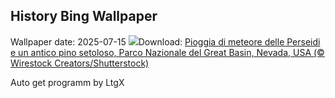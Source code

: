 ## History Bing Wallpaper
Wallpaper date: 2025-07-15
![](https://www.bing.com/th?id=OHR.PerseidsPine_IT-IT7125588777_UHD.jpg&w=1000)Download: [Pioggia di meteore delle Perseidi e un antico pino setoloso, Parco Nazionale del Great Basin, Nevada, USA (© Wirestock Creators/Shutterstock)](https://www.bing.com/th?id=OHR.PerseidsPine_IT-IT7125588777_UHD.jpg)

Auto get programm by LtgX
